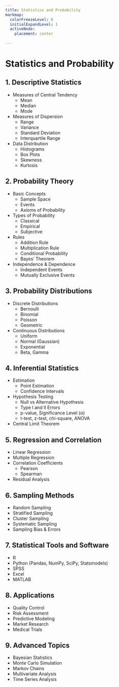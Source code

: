 ```yaml
---
title: Statistics and Probability
markmap:
  colorFreezeLevel: 0
  initialExpandLevel: 1
  activeNode:
    placement: center
  
---
```


# Statistics and Probability

## 1. Descriptive Statistics
- Measures of Central Tendency
  - Mean
  - Median
  - Mode
- Measures of Dispersion
  - Range
  - Variance
  - Standard Deviation
  - Interquartile Range
- Data Distribution
  - Histograms
  - Box Plots
  - Skewness
  - Kurtosis

## 2. Probability Theory
- Basic Concepts
  - Sample Space
  - Events
  - Axioms of Probability
- Types of Probability
  - Classical
  - Empirical
  - Subjective
- Rules
  - Addition Rule
  - Multiplication Rule
  - Conditional Probability
  - Bayes’ Theorem
- Independence & Dependence
  - Independent Events
  - Mutually Exclusive Events

## 3. Probability Distributions
- Discrete Distributions
  - Bernoulli
  - Binomial
  - Poisson
  - Geometric
- Continuous Distributions
  - Uniform
  - Normal (Gaussian)
  - Exponential
  - Beta, Gamma

## 4. Inferential Statistics
- Estimation
  - Point Estimation
  - Confidence Intervals
- Hypothesis Testing
  - Null vs Alternative Hypothesis
  - Type I and II Errors
  - p-value, Significance Level (α)
  - t-test, z-test, chi-square, ANOVA
- Central Limit Theorem

## 5. Regression and Correlation
- Linear Regression
- Multiple Regression
- Correlation Coefficients
  - Pearson
  - Spearman
- Residual Analysis

## 6. Sampling Methods
- Random Sampling
- Stratified Sampling
- Cluster Sampling
- Systematic Sampling
- Sampling Bias & Errors

## 7. Statistical Tools and Software
- R
- Python (Pandas, NumPy, SciPy, Statsmodels)
- SPSS
- Excel
- MATLAB

## 8. Applications
- Quality Control
- Risk Assessment
- Predictive Modeling
- Market Research
- Medical Trials

## 9. Advanced Topics
- Bayesian Statistics
- Monte Carlo Simulation
- Markov Chains
- Multivariate Analysis
- Time Series Analysis
